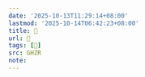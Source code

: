 ```yaml
---
date: '2025-10-13T11:29:14+08:00'
lastmod: '2025-10-14T06:42:23+08:00'
title: 󰠧
url: 󰠧
tags: [󰠘]
src: GHZR
note:
---
```

